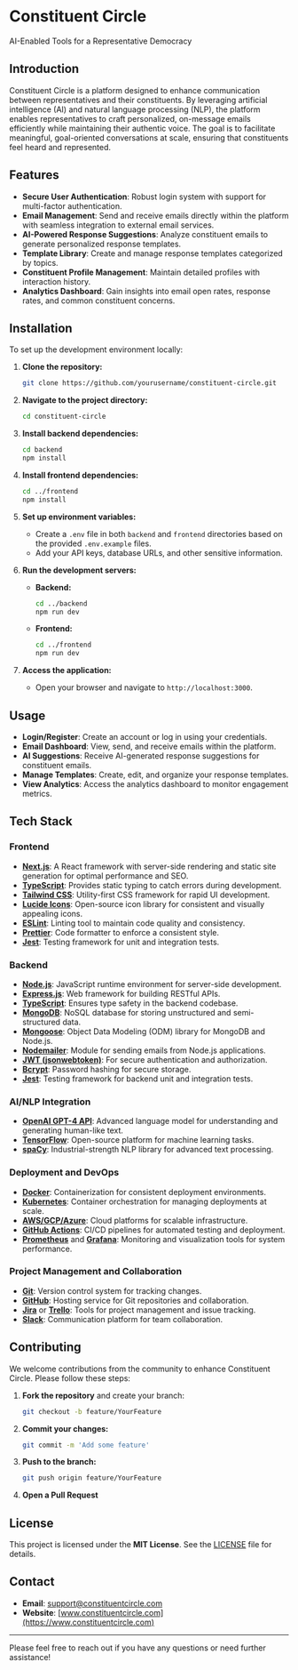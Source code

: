 # Constituent Circle

AI-Enabled Tools for a Representative Democracy

## Introduction

Constituent Circle is a platform designed to enhance communication between representatives and their constituents. By leveraging artificial intelligence (AI) and natural language processing (NLP), the platform enables representatives to craft personalized, on-message emails efficiently while maintaining their authentic voice. The goal is to facilitate meaningful, goal-oriented conversations at scale, ensuring that constituents feel heard and represented.

## Features

- **Secure User Authentication**: Robust login system with support for multi-factor authentication.
- **Email Management**: Send and receive emails directly within the platform with seamless integration to external email services.
- **AI-Powered Response Suggestions**: Analyze constituent emails to generate personalized response templates.
- **Template Library**: Create and manage response templates categorized by topics.
- **Constituent Profile Management**: Maintain detailed profiles with interaction history.
- **Analytics Dashboard**: Gain insights into email open rates, response rates, and common constituent concerns.

## Installation

To set up the development environment locally:

1. **Clone the repository:**

   ```bash
   git clone https://github.com/yourusername/constituent-circle.git
   ```

2. **Navigate to the project directory:**

   ```bash
   cd constituent-circle
   ```

3. **Install backend dependencies:**

   ```bash
   cd backend
   npm install
   ```

4. **Install frontend dependencies:**

   ```bash
   cd ../frontend
   npm install
   ```

5. **Set up environment variables:**

   - Create a `.env` file in both `backend` and `frontend` directories based on the provided `.env.example` files.
   - Add your API keys, database URLs, and other sensitive information.

6. **Run the development servers:**

   - **Backend:**

     ```bash
     cd ../backend
     npm run dev
     ```

   - **Frontend:**

     ```bash
     cd ../frontend
     npm run dev
     ```

7. **Access the application:**

   - Open your browser and navigate to `http://localhost:3000`.

## Usage

- **Login/Register**: Create an account or log in using your credentials.
- **Email Dashboard**: View, send, and receive emails within the platform.
- **AI Suggestions**: Receive AI-generated response suggestions for constituent emails.
- **Manage Templates**: Create, edit, and organize your response templates.
- **View Analytics**: Access the analytics dashboard to monitor engagement metrics.

## Tech Stack

### Frontend

- **[Next.js](https://nextjs.org/)**: A React framework with server-side rendering and static site generation for optimal performance and SEO.
- **[TypeScript](https://www.typescriptlang.org/)**: Provides static typing to catch errors during development.
- **[Tailwind CSS](https://tailwindcss.com/)**: Utility-first CSS framework for rapid UI development.
- **[Lucide Icons](https://lucide.dev/)**: Open-source icon library for consistent and visually appealing icons.
- **[ESLint](https://eslint.org/)**: Linting tool to maintain code quality and consistency.
- **[Prettier](https://prettier.io/)**: Code formatter to enforce a consistent style.
- **[Jest](https://jestjs.io/)**: Testing framework for unit and integration tests.

### Backend

- **[Node.js](https://nodejs.org/)**: JavaScript runtime environment for server-side development.
- **[Express.js](https://expressjs.com/)**: Web framework for building RESTful APIs.
- **[TypeScript](https://www.typescriptlang.org/)**: Ensures type safety in the backend codebase.
- **[MongoDB](https://www.mongodb.com/)**: NoSQL database for storing unstructured and semi-structured data.
- **[Mongoose](https://mongoosejs.com/)**: Object Data Modeling (ODM) library for MongoDB and Node.js.
- **[Nodemailer](https://nodemailer.com/)**: Module for sending emails from Node.js applications.
- **[JWT (jsonwebtoken)](https://github.com/auth0/node-jsonwebtoken)**: For secure authentication and authorization.
- **[Bcrypt](https://github.com/kelektiv/node.bcrypt.js/)**: Password hashing for secure storage.
- **[Jest](https://jestjs.io/)**: Testing framework for backend unit and integration tests.

### AI/NLP Integration

- **[OpenAI GPT-4 API](https://openai.com/)**: Advanced language model for understanding and generating human-like text.
- **[TensorFlow](https://www.tensorflow.org/)**: Open-source platform for machine learning tasks.
- **[spaCy](https://spacy.io/)**: Industrial-strength NLP library for advanced text processing.

### Deployment and DevOps

- **[Docker](https://www.docker.com/)**: Containerization for consistent deployment environments.
- **[Kubernetes](https://kubernetes.io/)**: Container orchestration for managing deployments at scale.
- **[AWS/GCP/Azure](https://aws.amazon.com/)**: Cloud platforms for scalable infrastructure.
- **[GitHub Actions](https://github.com/features/actions)**: CI/CD pipelines for automated testing and deployment.
- **[Prometheus](https://prometheus.io/)** and **[Grafana](https://grafana.com/)**: Monitoring and visualization tools for system performance.

### Project Management and Collaboration

- **[Git](https://git-scm.com/)**: Version control system for tracking changes.
- **[GitHub](https://github.com/)**: Hosting service for Git repositories and collaboration.
- **[Jira](https://www.atlassian.com/software/jira)** or **[Trello](https://trello.com/)**: Tools for project management and issue tracking.
- **[Slack](https://slack.com/)**: Communication platform for team collaboration.

## Contributing

We welcome contributions from the community to enhance Constituent Circle. Please follow these steps:

1. **Fork the repository** and create your branch:

   ```bash
   git checkout -b feature/YourFeature
   ```

2. **Commit your changes:**

   ```bash
   git commit -m 'Add some feature'
   ```

3. **Push to the branch:**

   ```bash
   git push origin feature/YourFeature
   ```

4. **Open a Pull Request**

## License

This project is licensed under the **MIT License**. See the [LICENSE](LICENSE) file for details.

## Contact

- **Email**: support@constituentcircle.com
- **Website**: [www.constituentcircle.com](https://www.constituentcircle.com)

---

Please feel free to reach out if you have any questions or need further assistance!